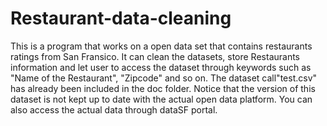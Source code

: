 # Restaurant-data-cleaning


This is a program that works on a open data set that contains restaurants ratings from San Fransico. It can clean the datasets, store Restaurants information and let user to access the dataset through keywords such as "Name of the Restaurant", "Zipcode" and so on. The dataset call"test.csv" has already been included in the doc folder. Notice that the version of this dataset is not kept up to date with the actual open data platform. You can also access the actual data through dataSF portal. 
